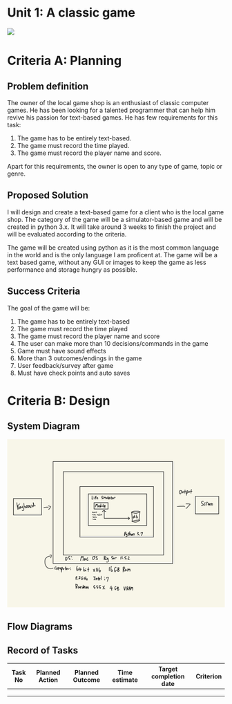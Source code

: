 # Unit 1: A classic game 
![](game.gif)

# Criteria A: Planning

## Problem definition

The owner of the local game shop is an enthusiast of classic computer games. He has been looking for a talented programmer that can help him revive his passion for text-based games. He has few requirements for this task:

1. The game has to be entirely text-based.
2. The game must record the time played.
3. The game must record the player name and score.

Apart for this requirements, the owner is open to any type of game, topic or genre.

## Proposed Solution

I will design and create a text-based game for a client who is the local game shop. The category of the game will be a simulator-based game and will be created in python 3.x. It will take around 3 weeks to finish the project and will be evaluated according to the criteria. 

The game will be created using python as it is the most common language in the world and is the only language I am proficent at. The game will be a text based game, without any GUI or images to keep the game as less performance and storage hungry as possible. 

## Success Criteria

The goal of the game will be:
  1. The game has to be entirely text-based
  2. The game must record the time played
  3. The game must record the player name and score
  4. The user can make more than 10 decisions/commands in the game
  5. Game must have sound effects
  6. More than 3 outcomes/endings in the game
  7. User feedback/survey after game
  8. Must have check points and auto saves


# Criteria B: Design

## System Diagram

![](SystemDiagram.jpg)

## Flow Diagrams

## Record of Tasks
| Task No | Planned Action | Planned Outcome | Time estimate | Target completion date | Criterion |
|---------|----------------|-----------------|---------------|------------------------|-----------|
|         |                |                 |               |                        |           |
|         |                |                 |               |                        |           |
|         |                |                 |               |                        |           |
